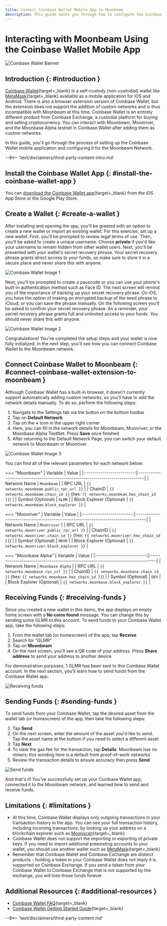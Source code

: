 ```yaml
---
title: Connect Coinbase Wallet Mobile App to Moonbeam
description: This guide walks you through how to configure the Coinbase Wallet extension and mobile app for Moonbeam and how to create a wallet and send funds on Moonbeam. 
---
```


# Interacting with Moonbeam Using the Coinbase Wallet Mobile App  

![Coinbase Wallet Banner](/images/tokens/connect/coinbase-wallet/coinbase-wallet-banner.png)

## Introduction {: #introduction } 

[Coinbase Wallet](https://wallet.coinbase.com/?_branch_match_id=977295450874474909&_branch_referrer=H4sIAAAAAAAAA8soKSkottLXT8%2FXS07SLddLzs%2FVD8%2FJynFKSy02zE4CAFZ0JzQfAAAA){target=_blank} is a self-custody (non-custodial) wallet like [MetaMask](/tokens/connect/metamask/){target=_blank} available as a mobile application for iOS and Android. There is also a browser extension version of Coinbase Wallet, but the extension does not support the addition of custom networks and is thus incompatible with Moonbeam at this time. Coinbase Wallet is an entirely different product from Coinbase Exchange, a custodial platform for buying and selling cryptocurrency. You can interact with Moonbeam, Moonriver, and the Moonbase Alpha testnet in Coinbase Wallet after adding them as custom networks.
    
In this guide, you'll go through the process of setting up the Coinbase Wallet mobile application and configuring it for the Moonbeam Network. 

--8<-- 'text/disclaimers/third-party-content-intro.md'

## Install the Coinbase Wallet App {: #install-the-coinbase-wallet-app } 

You can [download the Coinbase Wallet app](https://wallet.coinbase.com/?_branch_match_id=977295450874474909&_branch_referrer=H4sIAAAAAAAAA8soKSkottLXT8%2FXS07SLddLzs%2FVD8%2FJynFKSy02zE4CAFZ0JzQfAAAA){target=_blank} from the iOS App Store or the Google Play Store.

## Create a Wallet {: #create-a-wallet } 

 After installing and opening the app, you'll be greeted with an option to create a new wallet or import an existing wallet. For this exercise, set up a new wallet. First, you'll be prompted to review legal terms of use. Then, you'll be asked to create a unique username. Choose **private** if you'd like your username to remain hidden from other wallet users. Next, you'll be presented with your wallet's secret recovery phrase. Your secret recovery phrase grants direct access to your funds, so make sure to store it in a secure place and never share this with anyone. 

![Coinbase Wallet Image 1](/images/tokens/connect/coinbase-wallet/coinbase-wallet-1.png)

Next, you'll be prompted to create a passcode or you can use your phone's built-in authentication method such as Face ID. The next screen will remind you of the importance of backing up your secret recovery phrase. On iOS, you have the option of making an encrypted backup of the seed phrase to iCloud, or you can save the phrase manually. On the following screen you'll be asked to confirm your secret recovery phrase. As a reminder, your secret recovery phrase grants full and unlimited access to your funds. You should never share this with anyone. 

![Coinbase Wallet Image 2](/images/tokens/connect/coinbase-wallet/coinbase-wallet-2.png)

Congratulations! You've completed the setup steps and your wallet is now fully initialized. In the next step, you'll see how you can connect Coinbase Wallet to the Moonbeam network. 

## Connect Coinbase Wallet to Moonbeam {: #connect-coinbase-wallet-extension-to-moonbeam } 

Although Coinbase Wallet has a built-in browser, it doesn't currently support automatically adding custom networks, so you'll have to add the network details manually. To do so, perform the following steps:

 1. Navigate to the Settings tab via the button on the bottom toolbar
 2. Tap on **Default Network**
 3. Tap on the **+** icon in the upper right corner
 4. Here, you can fill in the network details for Moonbeam, Moonriver, or the Moonbase Alpha TestNet. Press **Save** once finished 
 5. After returning to the Default Network Page, you can switch your default network to Moonbeam or Moonriver

![Coinbase Wallet Image 3](/images/tokens/connect/coinbase-wallet/coinbase-wallet-3.png)

You can find all of the relevant parameters for each network below:

=== "Moonbeam"
    |         Variable          |                                      Value                                       |
    |:-------------------------:|:--------------------------------------------------------------------------------:|
    |       Network Name        |                                    `Moonbeam`                                    |
    |          RPC URL          |                       `{{ networks.moonbeam.public_rpc_url }}`                       |
    |          ChainID          | `{{ networks.moonbeam.chain_id }}` (hex: `{{ networks.moonbeam.hex_chain_id }}`) |
    |     Symbol (Optional)     |                                      `GLMR`                                      |
    | Block Explorer (Optional) |                     `{{ networks.moonbeam.block_explorer }}`                     |

=== "Moonriver"
    |         Variable          |                                       Value                                        |
    |:-------------------------:|:----------------------------------------------------------------------------------:|
    |       Network Name        |                                    `Moonriver`                                     |
    |          RPC URL          |                       `{{ networks.moonriver.public_rpc_url }}`                        |
    |          ChainID          | `{{ networks.moonriver.chain_id }}` (hex: `{{ networks.moonriver.hex_chain_id }}`) |
    |     Symbol (Optional)     |                                       `MOVR`                                       |
    | Block Explorer (Optional) |                     `{{ networks.moonriver.block_explorer }}`                      |

=== "Moonbase Alpha"
    |         Variable          |                                      Value                                       |
    |:-------------------------:|:--------------------------------------------------------------------------------:|
    |       Network Name        |                                 `Moonbase Alpha`                                 |
    |          RPC URL          |                       `{{ networks.moonbase.rpc_url }}`                       |
    |          ChainID          | `{{ networks.moonbase.chain_id }}` (hex: `{{ networks.moonbase.hex_chain_id }}`) |
    |     Symbol (Optional)     |                                      `DEV`                                       |
    | Block Explorer (Optional) |                     `{{ networks.moonbase.block_explorer }}`                     |

## Receiving Funds {: #receiving-funds } 

Since you created a new wallet in this demo, the app displays an empty home screen with a **No coins found** message. You can change this by sending some GLMR to this account. To send funds to your Coinbase Wallet app, take the following steps:

 1. From the wallet tab (or homescreen) of the app, tap **Receive**
 2. Search for "GLMR"
 3. Tap on **Moonbeam** 
 4. On the next screen, you'll see a QR code of your address. Press **Share address** to send your address to another device

For demonstration purposes, 1 GLMR has been sent to this Coinbase Wallet account. In the next section, you'll learn how to send funds from the Coinbase Wallet app. 

![Receiving funds](/images/tokens/connect/coinbase-wallet/coinbase-wallet-4.png)

## Sending Funds {: #sending-funds } 

To send funds from your Coinbase Wallet, tap the desired asset from the wallet tab (or homescreen) of the app, then take the following steps:

 1. Tap **Send**
 2. On the next screen, enter the amount of the asset you'd like to send. Tap the asset name at the bottom if you need to select a different asset
 3. Tap **Next** 
 4. To view the gas fee for the transaction, tap **Details**. Moonbeam has no miners; this wording here is a default from proof-of-work networks
 5. Review the transaction details to ensure accuracy then press **Send**

![Send funds](/images/tokens/connect/coinbase-wallet/coinbase-wallet-5.png)

And that's it! You've successfully set up your Coinbase Wallet app, connected it to the Moonbeam network, and learned how to send and receive funds. 


## Limitations {: #limitations } 

 - At this time, Coinbase Wallet displays only outgoing transactions in your transaction history in the app. You can see your full transaction history, including incoming transactions, by looking up your address on a blockchain explorer such as [Moonscan](https://moonscan.io/){target=_blank}
 - Coinbase Wallet does not support the importing or exporting of private keys. If you need to import additional preexisting accounts to your wallet, you should use another wallet such as [MetaMask](/tokens/connect/metamask/){target=_blank} 
 - Remember that Coinbase Wallet and Coinbase Exchange are distinct products - holding a token in your Coinbase Wallet does not imply it is supported on Coinbase Exchange. If you send a token from your Coinbase Wallet to Coinbase Exchange that is not supported by the exchange, you will lose those funds forever.  

## Additional Resources {: #additional-resources } 

 - [Coinbase Wallet FAQ](https://wallet.coinbase.com/faq/){target=_blank}
 - [Coinbase Wallet Getting Started Guide](https://www.coinbase.com/wallet/getting-started-mobile){target=_blank}

--8<-- 'text/disclaimers/third-party-content.md' 